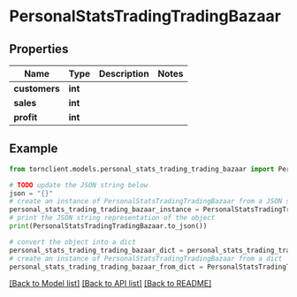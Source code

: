 # PersonalStatsTradingTradingBazaar


## Properties

Name | Type | Description | Notes
------------ | ------------- | ------------- | -------------
**customers** | **int** |  | 
**sales** | **int** |  | 
**profit** | **int** |  | 

## Example

```python
from tornclient.models.personal_stats_trading_trading_bazaar import PersonalStatsTradingTradingBazaar

# TODO update the JSON string below
json = "{}"
# create an instance of PersonalStatsTradingTradingBazaar from a JSON string
personal_stats_trading_trading_bazaar_instance = PersonalStatsTradingTradingBazaar.from_json(json)
# print the JSON string representation of the object
print(PersonalStatsTradingTradingBazaar.to_json())

# convert the object into a dict
personal_stats_trading_trading_bazaar_dict = personal_stats_trading_trading_bazaar_instance.to_dict()
# create an instance of PersonalStatsTradingTradingBazaar from a dict
personal_stats_trading_trading_bazaar_from_dict = PersonalStatsTradingTradingBazaar.from_dict(personal_stats_trading_trading_bazaar_dict)
```
[[Back to Model list]](../README.md#documentation-for-models) [[Back to API list]](../README.md#documentation-for-api-endpoints) [[Back to README]](../README.md)


